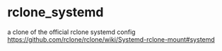 # rclone_systemd
a clone of the official rclone systemd config
https://github.com/rclone/rclone/wiki/Systemd-rclone-mount#systemd
